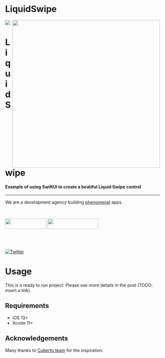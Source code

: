 # LiquidSwipe

<img src="https://github.com/exyte/ConcentricOnboarding/blob/master/header.png">
<img align="right" src="https://i.imgur.com/FLaOlqv.gif" width="480" />

<p><h1 align="left">LiquidSwipe</h1></p>

<p><h4>Example of using SwiftUI to create a beatiful Liquid Swipe control</h4></p>

___

<p> We are a development agency building
  <a href="https://clutch.co/profile/exyte#review-731233">phenomenal</a> apps.</p>

</br>

<a href="https://exyte.com/contacts"><img src="https://i.imgur.com/vGjsQPt.png" width="134" height="34"></a> <a href="https://twitter.com/exyteHQ"><img src="https://i.imgur.com/DngwSn1.png" width="165" height="34"></a>

</br></br>

[![Twitter](https://img.shields.io/badge/Twitter-@exyteHQ-blue.svg?style=flat)](http://twitter.com/exyteHQ)

# Usage
This is a ready to run project. Please see more details in the post (TODO: insert a link).

## Requirements

* iOS 13+
* Xcode 11+

## Acknowledgements

Many thanks to [Cuberto team](https://github.com/Cuberto/liquid-swipe) for the inspiration.

